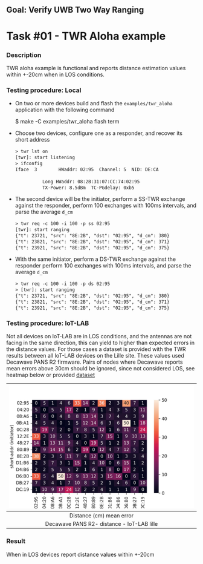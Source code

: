 ## Goal: Verify UWB Two Way Ranging

Task #01 - TWR Aloha example
==========================

### Description

TWR aloha example is functional and reports distance estimation values within +-20cm when in LOS conditions.

### Testing procedure: Local

- On two or more devices build and flash the `examples/twr_aloha` application with the following command

    $ make -C examples/twr_aloha flash term

- Choose two devices, configure one as a responder, and recover its short address

      > twr lst on
      [twr]: start listening
      > ifconfig
      Iface  3        HWaddr: 02:95  Channel: 5  NID: DE:CA

                Long HWaddr: 08:2B:31:07:CC:74:02:95
                TX-Power: 8.5dBm  TC-PGdelay: 0xb5

- The second device will be the initiator, perform a SS-TWR exchange against the responder,
  perform 100 exchanges with 100ms intervals, and parse the average `d_cm`

      > twr req -c 100 -i 100 -p ss 02:95
      [twr]: start ranging
      {"t": 23721, "src": "8E:2B", "dst": "02:95", "d_cm": 380}
      {"t": 23821, "src": "8E:2B", "dst": "02:95", "d_cm": 371}
      {"t": 23921, "src": "8E:2B", "dst": "02:95", "d_cm": 375}


- With the same initiator, perform a DS-TWR exchange against the responder
  perform 100 exchanges with 100ms intervals, and parse the average `d_cm`

      > twr req -c 100 -i 100 -p ds 02:95
      > [twr]: start ranging
      {"t": 23721, "src": "8E:2B", "dst": "02:95", "d_cm": 380}
      {"t": 23821, "src": "8E:2B", "dst": "02:95", "d_cm": 371}
      {"t": 23921, "src": "8E:2B", "dst": "02:95", "d_cm": 375}

### Testing procedure: IoT-LAB

Not all devices on IoT-LAB are in LOS conditions, and the antennas are not facing
in the same direction, this can yield to higher than expected errors in the distance
values. For those cases a dataset is provided with the TWR results between all IoT-LAB
devices on the Lille site. These values used Decawave PANS R2 firmware. Pairs of nodes
where Decawave reports mean errors above 30cm should be ignored, since not considered
LOS, see heatmap below or provided [dataset](./static/data_full.csv)

|![Decawave-Lille](./static/deca_mean_err_heatmap.jpg)|
|:---------------------------------------------------------------------:|
|                       Distance (cm) mean error                        |
|            Decawave PANS R2- distance - IoT-LAB lille                 |

### Result

When in LOS devices report distance values within +-20cm
